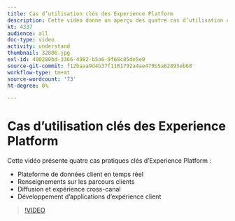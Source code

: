 ```yaml
---
title: Cas d’utilisation clés des Experience Platform
description: Cette vidéo donne un aperçu des quatre cas d’utilisation clés de Adobe Experience Platform&mdash ; plateforme de données clients en temps réel ; informations sur les parcours client ; expérience de diffusion et cross-canal ; et développement d’applications d’expérience client.
kt: 4337
audience: all
doc-type: video
activity: understand
thumbnail: 32806.jpg
exl-id: 400280bd-3366-4982-b5a6-9f68c85de5e0
source-git-commit: f12baaa9d4b37f1101792a4ae479b5a62893eb68
workflow-type: tm+mt
source-wordcount: '73'
ht-degree: 0%

---
```


# Cas d’utilisation clés des Experience Platform

Cette vidéo présente quatre cas pratiques clés d’Experience Platform :

* Plateforme de données client en temps réel
* Renseignements sur les parcours clients
* Diffusion et expérience cross-canal
* Développement d’applications d’expérience client

>[!VIDEO](https://video.tv.adobe.com/v/32806?quality=12&learn=on)
